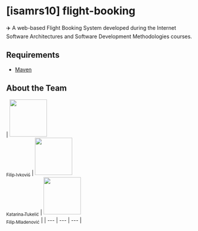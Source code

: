 ﻿# [isamrs10] flight-booking
✈️ A web-based Flight Booking System developed during the Internet Software Architectures and Software Development Methodologies courses.

## Requirements
* [Maven](https://maven.apache.org/index.html)






## About the Team

| [<img src="https://avatars1.githubusercontent.com/u/17569172?s=88&v=4" width="100px;"/>](https://github.com/fivkovic)<br/> [<sub>Filip Ivković</sub>](https://github.com/fivkovic) |
  [<img src="https://i.ibb.co/VmhxPnd/c38df0e9296d992a3d7e67a0eb7bb86f.png" width="100px;"/>](https://github.com/kettkitt)<br/> [<sub>Katarina Tukelić</sub>](https://github.com/kettkitt) |
  [<img src="https://avatars1.githubusercontent.com/u/30222786?s=88&v=4" width="100px;"/>](https://github.com/FilipMeng)<br/> [<sub>Filip Mladenović</sub>](https://github.com/FilipMeng) |
 | --- | --- | --- |
